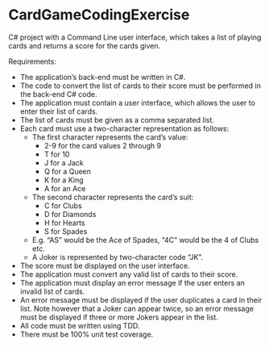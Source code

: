 # CardGameCodingExercise

C# project with a Command Line user interface, which takes a list of playing cards and returns a score for the cards given.

Requirements:
- The application’s back-end must be written in C#.
- The code to convert the list of cards to their score must be performed in the back-end C#
code.
- The application must contain a user interface, which allows the user to enter their list of
cards.
- The list of cards must be given as a comma separated list.
- Each card must use a two-character representation as follows:
  - The first character represents the card’s value:
    - 2-9 for the card values 2 through 9
    - T for 10
    - J for a Jack
    - Q for a Queen
    - K for a King
    - A for an Ace
  - The second character represents the card’s suit:
    - C for Clubs
    - D for Diamonds
    - H for Hearts
    - S for Spades
  - E.g. “AS” would be the Ace of Spades, “4C” would be the 4 of Clubs etc.
  - A Joker is represented by two-character code “JK”.
- The score must be displayed on the user interface.
- The application must convert any valid list of cards to their score.
- The application must display an error message if the user enters an invalid list of cards.
- An error message must be displayed if the user duplicates a card in their list. Note however
that a Joker can appear twice, so an error message must be displayed if three or more Jokers
appear in the list.
- All code must be written using TDD.
- There must be 100% unit test coverage.

